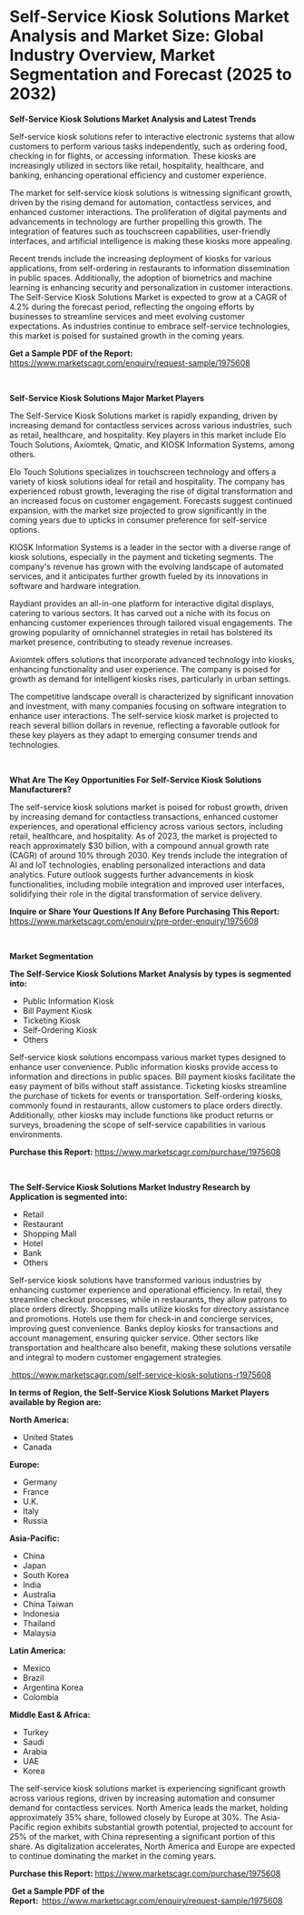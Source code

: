 <p><h1>Self-Service Kiosk Solutions Market Analysis and Market Size: Global Industry Overview, Market Segmentation and Forecast (2025 to 2032)</h1></p><p><strong>Self-Service Kiosk Solutions Market Analysis and Latest Trends</strong></p>
<p><p>Self-service kiosk solutions refer to interactive electronic systems that allow customers to perform various tasks independently, such as ordering food, checking in for flights, or accessing information. These kiosks are increasingly utilized in sectors like retail, hospitality, healthcare, and banking, enhancing operational efficiency and customer experience.</p><p>The market for self-service kiosk solutions is witnessing significant growth, driven by the rising demand for automation, contactless services, and enhanced customer interactions. The proliferation of digital payments and advancements in technology are further propelling this growth. The integration of features such as touchscreen capabilities, user-friendly interfaces, and artificial intelligence is making these kiosks more appealing.</p><p>Recent trends include the increasing deployment of kiosks for various applications, from self-ordering in restaurants to information dissemination in public spaces. Additionally, the adoption of biometrics and machine learning is enhancing security and personalization in customer interactions. The Self-Service Kiosk Solutions Market is expected to grow at a CAGR of 4.2% during the forecast period, reflecting the ongoing efforts by businesses to streamline services and meet evolving customer expectations. As industries continue to embrace self-service technologies, this market is poised for sustained growth in the coming years.</p></p>
<p><strong>Get a Sample PDF of the Report:&nbsp;</strong> <a href="https://www.marketscagr.com/enquiry/request-sample/1975608?utm_campaign=2039&utm_medium=2&utm_source=Github&utm_content=ia&utm_term=12042025&utm_id=self-service-kiosk-solutions">https://www.marketscagr.com/enquiry/request-sample/1975608</a></p>
<p>&nbsp;</p>
<p><strong>Self-Service Kiosk Solutions Major Market Players</strong></p>
<p><p>The Self-Service Kiosk Solutions market is rapidly expanding, driven by increasing demand for contactless services across various industries, such as retail, healthcare, and hospitality. Key players in this market include Elo Touch Solutions, Axiomtek, Qmatic, and KIOSK Information Systems, among others.</p><p>Elo Touch Solutions specializes in touchscreen technology and offers a variety of kiosk solutions ideal for retail and hospitality. The company has experienced robust growth, leveraging the rise of digital transformation and an increased focus on customer engagement. Forecasts suggest continued expansion, with the market size projected to grow significantly in the coming years due to upticks in consumer preference for self-service options.</p><p>KIOSK Information Systems is a leader in the sector with a diverse range of kiosk solutions, especially in the payment and ticketing segments. The company's revenue has grown with the evolving landscape of automated services, and it anticipates further growth fueled by its innovations in software and hardware integration.</p><p>Raydiant provides an all-in-one platform for interactive digital displays, catering to various sectors. It has carved out a niche with its focus on enhancing customer experiences through tailored visual engagements. The growing popularity of omnichannel strategies in retail has bolstered its market presence, contributing to steady revenue increases.</p><p>Axiomtek offers solutions that incorporate advanced technology into kiosks, enhancing functionality and user experience. The company is poised for growth as demand for intelligent kiosks rises, particularly in urban settings.</p><p>The competitive landscape overall is characterized by significant innovation and investment, with many companies focusing on software integration to enhance user interactions. The self-service kiosk market is projected to reach several billion dollars in revenue, reflecting a favorable outlook for these key players as they adapt to emerging consumer trends and technologies.</p></p>
<p>&nbsp;</p>
<p><strong>What Are The Key Opportunities For Self-Service Kiosk Solutions Manufacturers?</strong></p>
<p><p>The self-service kiosk solutions market is poised for robust growth, driven by increasing demand for contactless transactions, enhanced customer experiences, and operational efficiency across various sectors, including retail, healthcare, and hospitality. As of 2023, the market is projected to reach approximately $30 billion, with a compound annual growth rate (CAGR) of around 10% through 2030. Key trends include the integration of AI and IoT technologies, enabling personalized interactions and data analytics. Future outlook suggests further advancements in kiosk functionalities, including mobile integration and improved user interfaces, solidifying their role in the digital transformation of service delivery.</p></p>
<p><strong>Inquire or Share Your Questions If Any Before Purchasing This Report:</strong> <a href="https://www.marketscagr.com/enquiry/pre-order-enquiry/1975608?utm_campaign=2039&utm_medium=2&utm_source=Github&utm_content=ia&utm_term=12042025&utm_id=self-service-kiosk-solutions">https://www.marketscagr.com/enquiry/pre-order-enquiry/1975608</a></p>
<p>&nbsp;</p>
<p><strong>Market Segmentation</strong></p>
<p><strong>The Self-Service Kiosk Solutions Market Analysis by types is segmented into:</strong></p>
<p><ul><li>Public Information Kiosk</li><li>Bill Payment Kiosk</li><li>Ticketing Kiosk</li><li>Self-Ordering Kiosk</li><li>Others</li></ul></p>
<p><p>Self-service kiosk solutions encompass various market types designed to enhance user convenience. Public information kiosks provide access to information and directions in public spaces. Bill payment kiosks facilitate the easy payment of bills without staff assistance. Ticketing kiosks streamline the purchase of tickets for events or transportation. Self-ordering kiosks, commonly found in restaurants, allow customers to place orders directly. Additionally, other kiosks may include functions like product returns or surveys, broadening the scope of self-service capabilities in various environments.</p></p>
<p><strong>Purchase this Report:&nbsp;</strong><a href="https://www.marketscagr.com/purchase/1975608?utm_campaign=2039&utm_medium=2&utm_source=Github&utm_content=ia&utm_term=12042025&utm_id=self-service-kiosk-solutions">https://www.marketscagr.com/purchase/1975608</a></p>
<p>&nbsp;</p>
<p><strong>The Self-Service Kiosk Solutions Market Industry Research by Application is segmented into:</strong></p>
<p><ul><li>Retail</li><li>Restaurant</li><li>Shopping Mall</li><li>Hotel</li><li>Bank</li><li>Others</li></ul></p>
<p><p>Self-service kiosk solutions have transformed various industries by enhancing customer experience and operational efficiency. In retail, they streamline checkout processes, while in restaurants, they allow patrons to place orders directly. Shopping malls utilize kiosks for directory assistance and promotions. Hotels use them for check-in and concierge services, improving guest convenience. Banks deploy kiosks for transactions and account management, ensuring quicker service. Other sectors like transportation and healthcare also benefit, making these solutions versatile and integral to modern customer engagement strategies.</p></p>
<p><a href="https://www.marketscagr.com/self-service-kiosk-solutions-r1975608?utm_campaign=2039&utm_medium=2&utm_source=Github&utm_content=ia&utm_term=12042025&utm_id=self-service-kiosk-solutions">&nbsp;https://www.marketscagr.com/self-service-kiosk-solutions-r1975608</a></p>
<p><strong>In terms of Region, the Self-Service Kiosk Solutions Market Players available by Region are:</strong></p>
<p>
    <p> <strong> North America: </strong>
        <ul>
            <li>United States</li>
            <li>Canada</li>
        </ul>
        </p> 
    <p> <strong> Europe: </strong>
        <ul>
            <li>Germany</li>
            <li>France</li>
            <li>U.K.</li>
            <li>Italy</li>
            <li>Russia</li>
        </ul>
        </p> 
    <p> <strong> Asia-Pacific: </strong>
        <ul>
            <li>China</li>
            <li>Japan</li>
            <li>South Korea</li>
            <li>India</li>
            <li>Australia</li>
            <li>China Taiwan</li>
            <li>Indonesia</li>
            <li>Thailand</li>
            <li>Malaysia</li>
        </ul>
        </p> 
    <p> <strong> Latin America: </strong>
        <ul>
            <li>Mexico</li>
            <li>Brazil</li>
            <li>Argentina Korea</li>
            <li>Colombia</li>
        </ul>
        </p> 
    <p> <strong> Middle East & Africa: </strong>
        <ul>
            <li>Turkey</li>
            <li>Saudi</li>
            <li>Arabia</li>
            <li>UAE</li>
            <li>Korea</li>
        </ul>
    </p>
    </p>
<p><p>The self-service kiosk solutions market is experiencing significant growth across various regions, driven by increasing automation and consumer demand for contactless services. North America leads the market, holding approximately 35% share, followed closely by Europe at 30%. The Asia-Pacific region exhibits substantial growth potential, projected to account for 25% of the market, with China representing a significant portion of this share. As digitalization accelerates, North America and Europe are expected to continue dominating the market in the coming years.</p></p>
<p><strong>Purchase this Report: </strong><a href="https://www.marketscagr.com/purchase/1975608?utm_campaign=2039&utm_medium=2&utm_source=Github&utm_content=ia&utm_term=12042025&utm_id=self-service-kiosk-solutions">https://www.marketscagr.com/purchase/1975608</a></p>
<p>&nbsp;<strong>Get a Sample PDF of the Report:&nbsp;&nbsp;</strong><a href="https://www.marketscagr.com/enquiry/request-sample/1975608?utm_campaign=2039&utm_medium=2&utm_source=Github&utm_content=ia&utm_term=12042025&utm_id=self-service-kiosk-solutions">https://www.marketscagr.com/enquiry/request-sample/1975608</a></p>
<p><strong></strong></p>
<p><p></p><p></p><p></p></p>